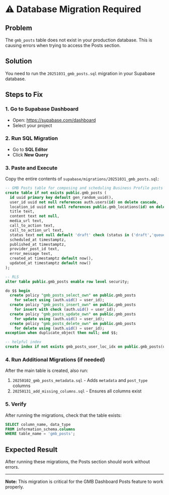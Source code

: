 # ⚠️ Database Migration Required

## Problem
The `gmb_posts` table does not exist in your production database. This is causing errors when trying to access the Posts section.

## Solution
You need to run the `20251031_gmb_posts.sql` migration in your Supabase database.

## Steps to Fix

### 1. Go to Supabase Dashboard
- Open: https://supabase.com/dashboard
- Select your project

### 2. Run SQL Migration
- Go to **SQL Editor**
- Click **New Query**

### 3. Paste and Execute
Copy the entire contents of `supabase/migrations/20251031_gmb_posts.sql`:

```sql
-- GMB Posts table for composing and scheduling Business Profile posts
create table if not exists public.gmb_posts (
  id uuid primary key default gen_random_uuid(),
  user_id uuid not null references auth.users(id) on delete cascade,
  location_id uuid not null references public.gmb_locations(id) on delete cascade,
  title text,
  content text not null,
  media_url text,
  call_to_action text,
  call_to_action_url text,
  status text not null default 'draft' check (status in ('draft','queued','published','failed')),
  scheduled_at timestamptz,
  published_at timestamptz,
  provider_post_id text,
  error_message text,
  created_at timestamptz default now(),
  updated_at timestamptz default now()
);

-- RLS
alter table public.gmb_posts enable row level security;

do $$ begin
  create policy "gmb_posts_select_own" on public.gmb_posts
    for select using (auth.uid() = user_id);
  create policy "gmb_posts_insert_own" on public.gmb_posts
    for insert with check (auth.uid() = user_id);
  create policy "gmb_posts_update_own" on public.gmb_posts
    for update using (auth.uid() = user_id);
  create policy "gmb_posts_delete_own" on public.gmb_posts
    for delete using (auth.uid() = user_id);
exception when duplicate_object then null; end $$;

-- helpful index
create index if not exists gmb_posts_user_loc_idx on public.gmb_posts(user_id, location_id, status);
```

### 4. Run Additional Migrations (if needed)
After the main table is created, also run:

1. `20250102_gmb_posts_metadata.sql` - Adds `metadata` and `post_type` columns
2. `20250131_add_missing_columns.sql` - Ensures all columns exist

### 5. Verify
After running the migrations, check that the table exists:
```sql
SELECT column_name, data_type 
FROM information_schema.columns 
WHERE table_name = 'gmb_posts';
```

## Expected Result
After running these migrations, the Posts section should work without errors.

---

**Note:** This migration is critical for the GMB Dashboard Posts feature to work properly.

